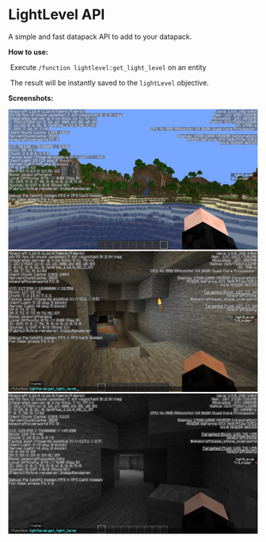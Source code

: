 # LightLevel API
 

A simple and fast datapack API to add to your datapack.



**How to use:**

​	Execute `/function lightlevel:get_light_level` on an entity

​	The result will be instantly saved to the `lightLevel` objective.


**Screenshots:**

<img src="Screenshots/OutsideLight.png" alt="Light level outside" style="zoom: 50%;" />

<img src="Screenshots/Cave2Light.png" alt="Light level in a cave" style="zoom: 50%;" />

<img src="Screenshots/CaveLight.png" alt="Light level in a cave" style="zoom:50%;" />
